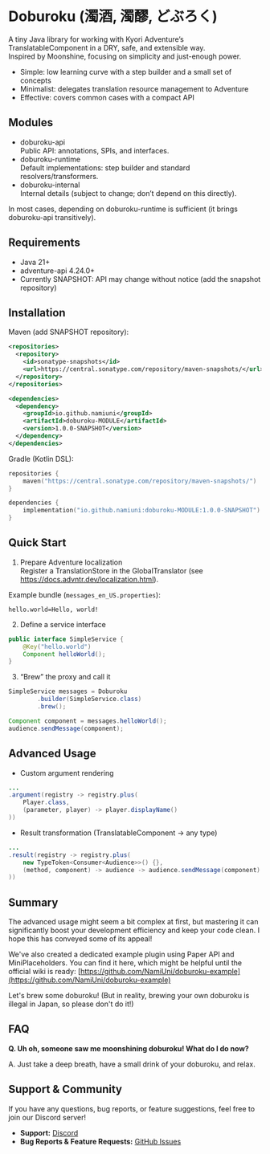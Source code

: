 # Doburoku (濁酒, 濁醪, どぶろく)

A tiny Java library for working with Kyori Adventure’s TranslatableComponent in a DRY, safe, and extensible way.  
Inspired by Moonshine, focusing on simplicity and just-enough power.

- Simple: low learning curve with a step builder and a small set of concepts
- Minimalist: delegates translation resource management to Adventure
- Effective: covers common cases with a compact API

## Modules

- doburoku-api  
  Public API: annotations, SPIs, and interfaces.
- doburoku-runtime  
  Default implementations: step builder and standard resolvers/transformers.
- doburoku-internal  
  Internal details (subject to change; don’t depend on this directly).

In most cases, depending on doburoku-runtime is sufficient (it brings doburoku-api transitively).

## Requirements

- Java 21+
- adventure-api 4.24.0+
- Currently SNAPSHOT: API may change without notice (add the snapshot repository)

## Installation


Maven (add SNAPSHOT repository):

```xml
<repositories>
  <repository>
    <id>sonatype-snapshots</id>
    <url>https://central.sonatype.com/repository/maven-snapshots/</url>
  </repository>
</repositories>

<dependencies>
  <dependency>
    <groupId>io.github.namiuni</groupId>
    <artifactId>doburoku-MODULE</artifactId>
    <version>1.0.0-SNAPSHOT</version>
  </dependency>
</dependencies>
```


Gradle (Kotlin DSL):

```kotlin
repositories {
    maven("https://central.sonatype.com/repository/maven-snapshots/")
}

dependencies {
    implementation("io.github.namiuni:doburoku-MODULE:1.0.0-SNAPSHOT")
}
```


## Quick Start

1) Prepare Adventure localization  
   Register a TranslationStore in the GlobalTranslator (see https://docs.advntr.dev/localization.html).

Example bundle (`messages_en_US.properties`):
```properties
hello.world=Hello, world!
```


2) Define a service interface
```java
public interface SimpleService {
    @Key("hello.world")
    Component helloWorld();
}
```


3) “Brew” the proxy and call it
```java
SimpleService messages = Doburoku
        .builder(SimpleService.class)
        .brew();

Component component = messages.helloWorld();
audience.sendMessage(component);
```


## Advanced Usage

- Custom argument rendering
```java
...
.argument(registry -> registry.plus(
    Player.class,
    (parameter, player) -> player.displayName()
))
```


- Result transformation (TranslatableComponent → any type)
```java
...
.result(registry -> registry.plus(
    new TypeToken<Consumer<Audience>>() {},
    (method, component) -> audience -> audience.sendMessage(component)
))
```

## Summary

The advanced usage might seem a bit complex at first, but mastering it can significantly boost your development efficiency and keep your code clean. I hope this has conveyed some of its appeal\!

We've also created a dedicated example plugin using Paper API and MiniPlaceholders. You can find it here, which might be helpful until the official wiki is ready:
[https://github.com/NamiUni/doburoku-example](https://github.com/NamiUni/doburoku-example)

Let's brew some doburoku\! (But in reality, brewing your own doburoku is illegal in Japan, so please don't do it\!)

## FAQ

**Q. Uh oh, someone saw me moonshining doburoku! What do I do now?**

A. Just take a deep breath, have a small drink of your doburoku, and relax.

## Support & Community

If you have any questions, bug reports, or feature suggestions, feel free to join our Discord server!

* **Support:** [Discord](https://discord.gg/X9s7q9ps33)
* **Bug Reports & Feature Requests:** [GitHub Issues](https://github.com/NamiUni/doburoku/issues)
